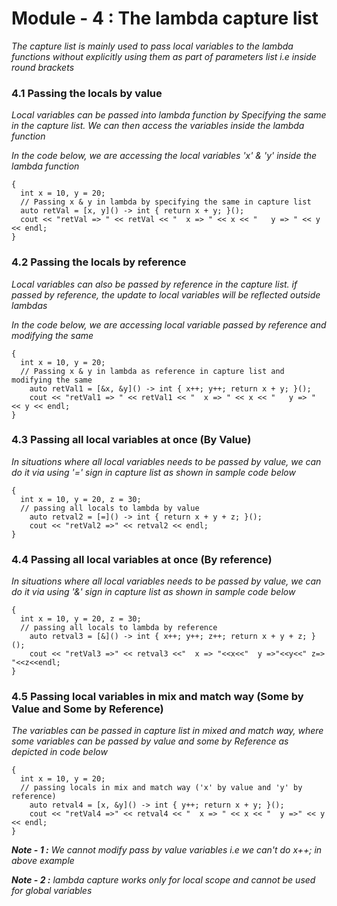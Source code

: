 # Module - 4 : The lambda capture list

*The capture list is mainly used to pass local variables to the lambda functions without explicitly using them as part of parameters list i.e inside round brackets*

### 4.1 Passing the locals by value

*Local variables can be passed into lambda function by Specifying the same in the capture list. We can then access the variables inside the lambda function*

*In the code below, we are accessing the local variables 'x' & 'y' inside the lambda function*

```
{
  int x = 10, y = 20;
  // Passing x & y in lambda by specifying the same in capture list
  auto retVal = [x, y]() -> int { return x + y; }();
  cout << "retVal => " << retVal << "  x => " << x << "   y => " << y << endl;
}
```

### 4.2 Passing the locals by reference
*Local variables can also be passed by reference in the capture list. if passed by reference, the update to local variables will be reflected outside lambdas*

*In the code below, we are accessing local variable passed by reference and modifying the same*

```
{
  int x = 10, y = 20;
  // Passing x & y in lambda as reference in capture list and modifying the same
	auto retVal1 = [&x, &y]() -> int { x++; y++; return x + y; }();
	cout << "retVal1 => " << retVal1 << "  x => " << x << "   y => " << y << endl;
}

```

### 4.3 Passing all local variables at once (By Value)

*In situations where all local variables needs to be passed by value, we can do it via using '=' sign in capture list as shown in sample code below*

```
{
  int x = 10, y = 20, z = 30;
  // passing all locals to lambda by value
	auto retval2 = [=]() -> int { return x + y + z; }();
	cout << "retVal2 =>" << retval2 << endl;
}

```
### 4.4 Passing all local variables at once (By reference)
*In situations where all local variables needs to be passed by value, we can do it via using '&' sign in capture list as shown in sample code below*

```
{
  int x = 10, y = 20, z = 30;
  // passing all locals to lambda by reference
	auto retval3 = [&]() -> int { x++; y++; z++; return x + y + z; }();
	cout << "retVal3 =>" << retval3 <<"  x => "<<x<<"  y =>"<<y<<" z=> "<<z<<endl;
}

```
### 4.5 Passing local variables in mix and match way (Some by Value and Some by Reference)
*The variables can be passed in capture list in mixed and match way, where some variables can be passed by value and some by Reference as depicted in code below*

```
{
  int x = 10, y = 20;
  // passing locals in mix and match way ('x' by value and 'y' by reference)
	auto retval4 = [x, &y]() -> int { y++; return x + y; }();
	cout << "retVal4 =>" << retval4 << "  x => " << x << "  y =>" << y << endl;
}

```
***Note - 1 :*** *We cannot modify pass by value variables i.e we can't do x++; in above example*

***Note - 2 :*** *lambda capture works only for local scope and cannot be used for global variables*
